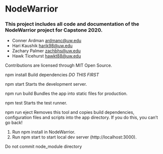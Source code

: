 # NodeWarrior
### This project includes all code and documentation of the NodeWarrior project for Capstone 2020. 
* Conner Ardman ardmanc@uw.edu
* Hari Kaushik harik98@uw.edu
* Zachary Palmer zachbhs@uw.edu
* Hawk Ticehurst hawkt88@uw.edu

Contributions are licensed through MIT Open Source.


npm install
  Build dependencies
  *DO THIS FIRST*

npm start
  Starts the development server.

npm run build
  Bundles the app into static files for production.

npm test
  Starts the test runner.

npm run eject
  Removes this tool and copies build dependencies, configuration files
  and scripts into the app directory. If you do this, you can’t go back!


1. Run npm install in NodeWarrior.
2. Run npm start to start local dev server (http://localhost:3000).


Do not commit node_module directory
